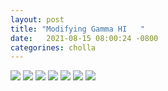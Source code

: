 ```yaml
---
layout: post
title: "Modifying Gamma HI   "
date:   2021-08-15 08:00:24 -0800
categorines: cholla
---
```




<img src="{{ site.url }}assets/images/mean_free_path.png">


<img src="{{ site.url }}assets/images/fig_reconstructed_gamma_new.png">


<img src="{{ site.url }}assets/images/UVB_rates_modified_gamma.png">


<img src="{{ site.url }}assets/images/fig_HI_tau_modified_gamma_new.png">

<img src="{{ site.url }}assets/images/fig_T0_modified_gamma.png">


<img src="{{ site.url }}assets/images/flux_ps_mopdified_gamma.png">

<img src="{{ site.url }}assets/images/fig_HI_tau_modified_gamma_new_1.png">